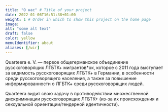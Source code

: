 ```yaml
---
title: "О нас" # Title of your project
date: 2022-01-06T16:51:38+01:00
weight: 1 # Order in which to show this project on the home page
image:
alt: "some alt text"
draft: false
color: yellow
menuIdentifier: about
aliases: [/wir]
---
```

Quarteera e. V. — первое общегерманское объединение русскоговорящих ЛГБТК+ мигрантов*ок, которое с 2011 года выступает за видимость русскоговорящих ЛГБТК+ в Германии, в особенности среди русскоговорящего населения, а также за повышение информированности о ЛГБТК+ среди русскоговорящих людей. 

Quarteera видит свою задачу в противодействии множественной дискриминации русскоговорящих ЛГБТК+ (из-за их происхождения и сексуальной ориентации/гендерной идентичности).
